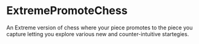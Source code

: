 # ExtremePromoteChess
An Extreme version of chess where your piece promotes to the piece you capture letting you explore various new and counter-intuitive startegies. 
